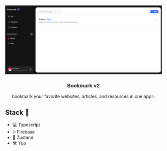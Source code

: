 ![](https://raw.githubusercontent.com/mmulyana/mmulyana/main/assets/bookmark-v2.png)

<h3 align="center">Bookmark v2</h3>
<p align="center">
  bookmark your favorite websites, articles, and resources in one app✨
</p>

## Stack 🚀

- 💻 Typescript
- 🔥 Firebase
- 🔄 Zustand
- 🛠️ Yup
